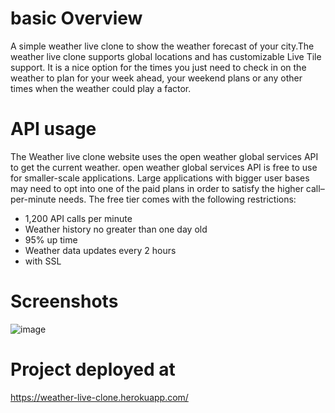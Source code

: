  
 # basic Overview
 A simple weather live clone to show the weather forecast of your city.The weather live clone supports global locations and has customizable Live Tile support. It is a nice option for the times you just need to check in on the weather to plan for your week ahead, your weekend plans or any other times when the weather could play a factor.
 
 # API usage
 The Weather live clone website uses the open weather global services API to get the current weather. open weather global services API is free to use for smaller-scale applications. Large applications with bigger user bases may need to opt into one of the paid plans in order to satisfy the higher call–per-minute needs.
 The free tier comes with the following restrictions:

- 1,200 API calls per minute
- Weather history no greater than one day old
- 95% up time
- Weather data updates every 2 hours
- with SSL
 
 # Screenshots
 
 ![image](https://user-images.githubusercontent.com/97432049/177152069-129a68b2-c17f-49ca-9a9c-57859f25acb5.png)

 
 
 
  # Project deployed at
 https://weather-live-clone.herokuapp.com/
